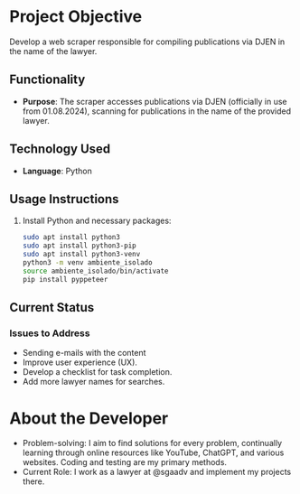 
# Project Objective
Develop a web scraper responsible for compiling publications via DJEN in the name of the lawyer.

## Functionality
- **Purpose**: The scraper accesses publications via DJEN (officially in use from 01.08.2024), scanning for publications in the name of the provided lawyer.

## Technology Used
- **Language**: Python

## Usage Instructions
1. Install Python and necessary packages:
   ```bash
   sudo apt install python3
   sudo apt install python3-pip
   sudo apt install python3-venv
   python3 -m venv ambiente_isolado
   source ambiente_isolado/bin/activate
   pip install pyppeteer
   ```
   
## Current Status
### Issues to Address
- Sending e-mails with the content
- Improve user experience (UX).
- Develop a checklist for task completion.
- Add more lawyer names for searches.

# About the Developer
- Problem-solving: I aim to find solutions for every problem, continually learning through online resources like YouTube, ChatGPT, and various websites. Coding and testing are my primary methods.
- Current Role: I work as a lawyer at @sgaadv and implement my projects there.